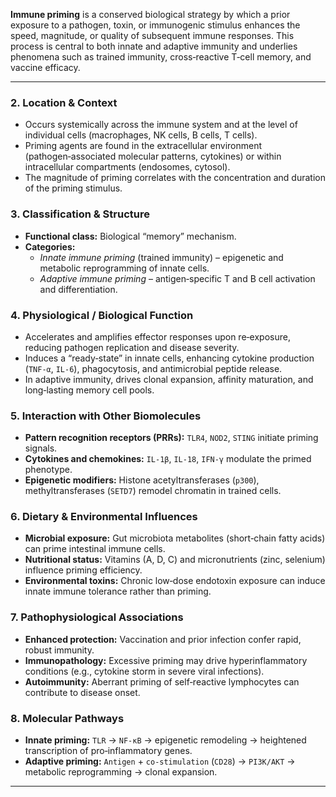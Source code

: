**Immune priming** is a conserved biological strategy by which a prior exposure to a pathogen, toxin, or immunogenic stimulus enhances the speed, magnitude, or quality of subsequent immune responses. This process is central to both innate and adaptive immunity and underlies phenomena such as trained immunity, cross‑reactive T‑cell memory, and vaccine efficacy.

---

### 2. Location & Context
- Occurs systemically across the immune system and at the level of individual cells (macrophages, NK cells, B cells, T cells).  
- Priming agents are found in the extracellular environment (pathogen‑associated molecular patterns, cytokines) or within intracellular compartments (endosomes, cytosol).  
- The magnitude of priming correlates with the concentration and duration of the priming stimulus.

### 3. Classification & Structure
- **Functional class:** Biological “memory” mechanism.  
- **Categories:**  
  - *Innate immune priming* (trained immunity) – epigenetic and metabolic reprogramming of innate cells.  
  - *Adaptive immune priming* – antigen‑specific T and B cell activation and differentiation.

### 4. Physiological / Biological Function
- Accelerates and amplifies effector responses upon re‑exposure, reducing pathogen replication and disease severity.  
- Induces a “ready‑state” in innate cells, enhancing cytokine production (`TNF‑α`, `IL‑6`), phagocytosis, and antimicrobial peptide release.  
- In adaptive immunity, drives clonal expansion, affinity maturation, and long‑lasting memory cell pools.

### 5. Interaction with Other Biomolecules
- **Pattern recognition receptors (PRRs):** `TLR4`, `NOD2`, `STING` initiate priming signals.  
- **Cytokines and chemokines:** `IL‑1β`, `IL‑18`, `IFN‑γ` modulate the primed phenotype.  
- **Epigenetic modifiers:** Histone acetyltransferases (`p300`), methyltransferases (`SETD7`) remodel chromatin in trained cells.

### 6. Dietary & Environmental Influences
- **Microbial exposure:** Gut microbiota metabolites (short‑chain fatty acids) can prime intestinal immune cells.  
- **Nutritional status:** Vitamins (A, D, C) and micronutrients (zinc, selenium) influence priming efficiency.  
- **Environmental toxins:** Chronic low‑dose endotoxin exposure can induce innate immune tolerance rather than priming.

### 7. Pathophysiological Associations
- **Enhanced protection:** Vaccination and prior infection confer rapid, robust immunity.  
- **Immunopathology:** Excessive priming may drive hyperinflammatory conditions (e.g., cytokine storm in severe viral infections).  
- **Autoimmunity:** Aberrant priming of self‑reactive lymphocytes can contribute to disease onset.

### 8. Molecular Pathways
- **Innate priming:** `TLR` → `NF‑κB` → epigenetic remodeling → heightened transcription of pro‑inflammatory genes.  
- **Adaptive priming:** `Antigen` + `co‑stimulation` (`CD28`) → `PI3K/AKT` → metabolic reprogramming → clonal expansion.  

---